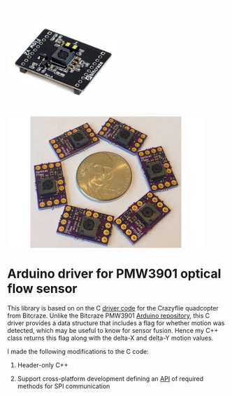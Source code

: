 <a href="https://www.bitcraze.io/products/flow-deck-v2/"><img src="media/flowdeckv2.jpg" height=250></a>
<a href="https://www.tindie.com/products/onehorse/pmw3901-optical-flow-sensor/"><img src="media/pesky2.jpg" height=300></a>

# Arduino driver for PMW3901 optical flow sensor

This library is based on on the C 
[driver code](https://github.com/bitcraze/crazyflie-firmware/blob/9343aa686600aa5f04beb43549c81bdfda1f9cb8/src/drivers/src/pmw3901.c#L218)
for the Crazyflie quadcopter from  Bitcraze.  Unlike the Bitcraze PMW3901 [ Arduino repository](https://github.com/bitcraze/Bitcraze_PMW3901), 
this C driver provides a data structure that includes a flag for whether motion
was detected, which may be useful to know for sensor fusion.  Hence my C++
class returns this flag along with the delta-X and delta-Y motion values.  

I made the following modifications to the C code:

1. Header-only C++

2. Support cross-platform development defining an 
[API](https://github.com/simondlevy/PMW3901/blob/master/src/spi_compat.h)
of required methods for SPI communication

